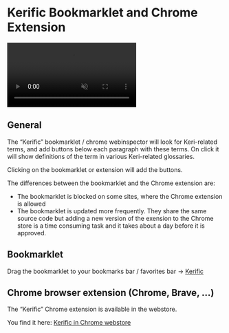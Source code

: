 # Kerific Bookmarklet and Chrome Extension

<video src='../../../video/kerific-explainer-1.mp4' controls muted autoplay loop></video>

## General

The “Kerific” bookmarklet / chrome webinspector will look for Keri-related terms, and add buttons below each paragraph with these terms. On click it will show definitions of the term in various Keri-related glossaries.

Clicking on the bookmarklet or extension will add the buttons.

The differences between the bookmarklet and the Chrome extension are:

- The bookmarklet is blocked on some sites, where the Chrome extension is allowed
- The bookmarklet is updated more frequently. They share the same source code but adding a new version of the exension to the Chrome store is a time consuming task and it takes about a day before it is approved.

## Bookmarklet

Drag the bookmarklet to your bookmarks bar / favorites bar → <a class='m-3 d-inline bookmarklet btn btn-outline-dark' href="javascript:(function()%7B var existingScript = document.getElementById('kerific-83450285767488');var existingCSS = document.getElementById('kerific-css-83450285767488');if (existingScript) %7BexistingScript.remove();%7D if (existingCSS) %7BexistingCSS.remove();%7D var jsCode = document.createElement('script');jsCode.setAttribute('src', 'https://weboftrust.github.io/kerific/assets/index.js');jsCode.setAttribute('id', 'kerific-83450285767488');document.body.appendChild(jsCode);var cssCode = document.createElement('link');cssCode.setAttribute('rel', 'stylesheet');cssCode.setAttribute('type', 'text/css');cssCode.setAttribute('href', 'https://weboftrust.github.io/kerific/assets/index.css');cssCode.setAttribute('id', 'kerific-css-83450285767488');document.head.appendChild(cssCode);%7D)();">Kerific</a>

## Chrome browser extension (Chrome, Brave, …)

The “Kerific” Chrome extension is available in the webstore.

You find it here: <a target="_blank" rel="noopener" href="https://chromewebstore.google.com/detail/kerific/ckbmkbbmnfbeecfmoiohobcdmopekgmp">Kerific in Chrome webstore</a>

